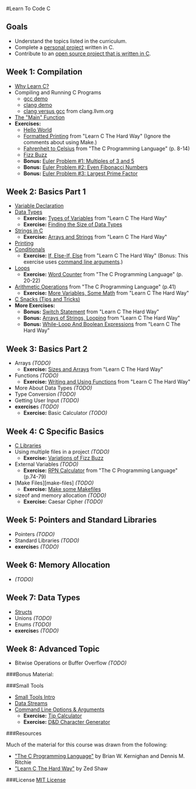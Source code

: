 #Learn To Code C

## Goals
 - Understand the topics listed in the curriculum.
 - Complete a [personal project][project-ideas] written in C.
 - Contribute to an [open source project that is written in
   C][open-source-c-projects].

[open-source-c-projects]: notes/meta/open_source_projects.md
[project-ideas]: notes/meta/project_ideas.md

## Week 1: Compilation
 - [Why Learn C?][why-learn-c]
 - Compiling and Running C Programs
   - [gcc demo][gcc-demo]
   - [clang demo][clang-demo]
   - [clang versus gcc][clang-vs-gcc] from clang.llvm.org
 - [The "Main" Function][main]
 - **Exercises:**
   - [Hello World][hello-world]
   - [Formatted Printing][learn-c-hard-way-ex-3] from "Learn C The Hard Way"
     (Ignore the comments about using Make.)
   - [Fahrenheit to Celsius][k-r-p8] from "The C Programming Language" (p.  8-14)
   - [Fizz Buzz][fizz-buzz]
   - **Bonus:** [Euler Problem #1: Multiples of 3 and 5][euler-1]
   - **Bonus:** [Euler Problem #2: Even Fibonacci Numbers][euler-2]
   - **Bonus:** [Euler Problem #3: Largest Prime Factor][euler-3]


[why-learn-c]: notes/intro/why_learn_c.md
[gcc-demo]: notes/intro/gcc-demo.md
[clang-demo]: notes/intro/clang-demo.md
[clang-vs-gcc]: http://clang.llvm.org/comparison.html#gcc
[main]: notes/intro/main_function.md
[hello-world]: exercises/intro/hello_world.md
[fizz-buzz]: exercises/intro/fizz_buzz.md
[learn-c-hard-way-ex-3]: http://c.learncodethehardway.org/book/ex3.html
[k-r-p8]: http://books.cat-v.org/computer-science/c-programming-language/The.C.Programming.Language.2nd.Edition.pdf#page=22
[euler-1]: https://projecteuler.net/problem=1
[euler-2]: https://projecteuler.net/problem=2
[euler-3]: https://projecteuler.net/problem=3

## Week 2: Basics Part 1
 - [Variable Declaration][variables]
 - [Data Types][data-types]
   - **Exercise:** [Types of Variables][learn-c-hard-way-ex-6] from "Learn C The Hard Way"
   - **Exercise:** [Finding the Size of Data Types][finding-size-of]
 - [Strings in C][c-strings]
   - **Exercise:** [Arrays and Strings][learn-c-hard-way-ex-9] from "Learn C The Hard Way"
 - [Printing][printing]
 - [Conditionals][conditionals]
   - **Exercise:** [If, Else-If, Else][learn-c-hard-way-ex-12] from "Learn C The Hard Way" (Bonus: This exercise uses [command line arguments][command-line-options].)
 - [Loops][loops]
   - **Exercise:** [Word Counter][k-r-p20] from "The C Programming Language" (p.  20-22)
 - [Arithmetic Operations][arithmetic-operations] from "The C Programming Language" (p.41)
   - **Exercise:** [More Variables, Some Math][learn-c-hard-way-ex-7] from "Learn C The Hard Way"
 - [C Snacks (Tips and Tricks)][c-snacks]
 - **More Exercises:**
   - **Bonus:** [Switch Statement][learn-c-hard-way-ex-13] from "Learn C The Hard Way"
   - **Bonus:** [Arrays of Strings, Looping][learn-c-hard-way-ex-10] from "Learn C The Hard Way"
   - **Bonus:** [While-Loop And Boolean Expressions][learn-c-hard-way-ex-11] from "Learn C The Hard Way"

[variables]: notes/intro/variables.md
[c-strings]: notes/intro/strings.md
[printing]: notes/intro/printing.md
[data-types]: notes/intro/data_types.md
[learn-c-hard-way-ex-6]: http://c.learncodethehardway.org/book/ex6.html
[finding-size-of]: exercises/data_types/finding_size_of.md
[learn-c-hard-way-ex-12]: http://c.learncodethehardway.org/book/ex12.html
[conditionals]: notes/intro/conditionals.md
[loops]: notes/intro/loops.md
[k-r-p20]: http://books.cat-v.org/computer-science/c-programming-language/The.C.Programming.Language.2nd.Edition.pdf#page=34
[arithmetic-operations]: notes/intro/arithmetic_operations.md
[learn-c-hard-way-ex-7]: http://c.learncodethehardway.org/book/ex7.html
[learn-c-hard-way-ex-9]: http://c.learncodethehardway.org/book/ex9.html
[c-snacks]: notes/intro/c_snacks.md
[learn-c-hard-way-ex-13]: http://c.learncodethehardway.org/book/ex13.html
[learn-c-hard-way-ex-10]: http://c.learncodethehardway.org/book/ex10.html
[learn-c-hard-way-ex-11]: http://c.learncodethehardway.org/book/ex11.html

## Week 3: Basics Part 2
 - Arrays *(TODO)*
   - **Exercise:** [Sizes and Arrays][learn-c-hard-way-ex-8] from "Learn C The Hard Way"
 - Functions *(TODO)*
   - **Exercise:** [Writing and Using Functions][learn-c-hard-way-ex-14] from "Learn C The Hard Way"
 - More About Data Types *(TODO)*
 - Type Conversion *(TODO)*
 - Getting User Input *(TODO)*
 - **exercise**s *(TODO)*
   - **Exercise:** Basic Calculator *(TODO)*

[learn-c-hard-way-ex-8]: http://c.learncodethehardway.org/book/ex8.html
[learn-c-hard-way-ex-14]: http://c.learncodethehardway.org/book/ex14.html

## Week 4: C Specific Basics
 - [C Libraries][c-libraries]
 - Using multiple files in a project *(TODO)*
   - **Exercise:** [Variations of Fizz Buzz][fizz-buzz-variations]
 - External Variables *(TODO)*
   - **Exercise:** [RPN Calculator][k-r-p74] from "The C Programming Language" (p.74-79)
 - [Make Files][make-files] *(TODO)*
   - **Exercise:** [Make some Makefiles][makefile-exercise]
 - sizeof and memory allocation *(TODO)*
   - **Exercise:** Caesar Cipher *(TODO)*

[c-libraries]: notes/intro/libraries_intro.md
[fizz-buzz-variations]: exercises/organizing_code/fizz_buzz_variations.md
[k-r-p74]: http://books.cat-v.org/computer-science/c-programming-language/The.C.Programming.Language.2nd.Edition.pdf#page=74
[makefile-exercise]: exercises/organizing_code/makefiles.md
[reserved-keywords]: notes/intro/reserved_keywords.md

## Week 5: Pointers and Standard Libraries
 - Pointers *(TODO)*
 - Standard Libraries *(TODO)*
 - **exercise**s *(TODO)*

## Week 6: Memory Allocation
 - *(TODO)*

## Week 7: Data Types
 - [Structs][structs-intro]
 - Unions *(TODO)*
 - Enums *(TODO)*
 - **exercise**s *(TODO)*

[structs-intro]: notes/data_structures/structs.md

## Week 8: Advanced Topic
 - Bitwise Operations or Buffer Overflow *(TODO)*

###Bonus Material:

###Small Tools
 - [Small Tools Intro][small-tools-intro]
 - [Data Streams][data-streams]
 - [Command Line Options & Arguments][command-line-options]
   - **Exercise:** [Tip Calculator][tip-calculator]
   - **Exercise:** [D&D Character Generator][character-generator]

[small-tools-intro]: notes/small_tools/small_tools_intro.md
[data-streams]: notes/small_tools/data_streams.md
[command-line-options]: notes/small_tools/command_line_options.md
[tip-calculator]: exercises/command_line_opts_args/tip_calculator.md
[character-generator]: exercises/command_line_opts_args/character_generator.md

###Resources

Much of the material for this course was drawn from the following:
 - ["The C Programming Language"][k-r-main] by Brian W. Kernighan and Dennis M.  Ritchie
 - ["Learn C The Hard Way"][learn-c-hard-way-main] by Zed Shaw

[k-r-main]: http://books.cat-v.org/computer-science/c-programming-language/The.C.Programming.Language.2nd.Edition.pdf
[learn-c-hard-way-main]: http://c.learncodethehardway.org/book/

###License
[MIT License][mit-license]

[mit-license]: ./MIT-LICENSE
